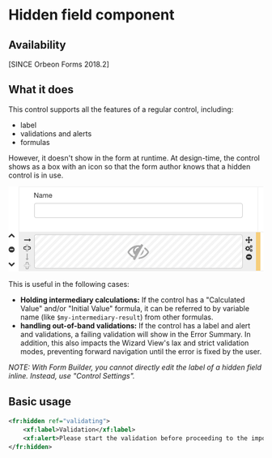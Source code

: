 # Hidden field component

## Availability

[SINCE Orbeon Forms 2018.2]

## What it does

This control supports all the features of a regular control, including:

- label
- validations and alerts
- formulas

However, it doesn't show in the form at runtime. At design-time, the control shows as a box with an icon so that the form author knows that a hidden control is in use. 

![Hidden field in Form Builder](images/xbl-hidden.png)

This is useful in the following cases:
 
- __Holding intermediary calculations:__  If the control has a "Calculated Value" and/or "Initial Value" formula, it can be referred to by variable name (like `$my-intermediary-result`) from other formulas. 
- __handling out-of-band validations:__  If the control has a label and alert and validations, a failing validation will show in the Error Summary. In addition, this also impacts the Wizard View's lax and strict validation modes, preventing forward navigation until the error is fixed by the user.

_NOTE: With Form Builder, you cannot directly edit the label of a hidden field inline. Instead, use "Control Settings"._

## Basic usage

```xml
<fr:hidden ref="validating">
    <xf:label>Validation</xf:label>
    <xf:alert>Please start the validation before proceeding to the import</xf:alert>
</fr:hidden>
```
